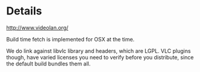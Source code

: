 # Details

http://www.videolan.org/

Build time fetch is implemented for OSX at the time.

We do link against libvlc library and headers, which are LGPL.
VLC plugins though, have varied licenses you need to verify before you distribute, since the default build bundles them all.
